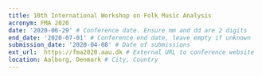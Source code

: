 ```yaml
---
title: 10th International Workshop on Folk Music Analysis
acronym: FMA 2020
date: '2020-06-29' # Conference date. Ensure mm and dd are 2 digits
end_date: '2020-07-01' # Conference end date, leave empty if unknown
submission_date: '2020-04-08' # Date of submissions
ext_url:  https://fma2020.aau.dk # External URL to conference website
location: Aalborg, Denmark # City, Country
---
```

